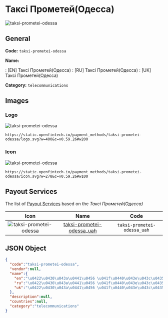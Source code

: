 
# Таксі Прометей(Одесса) 
![taksi-prometei-odessa](https://static.openfintech.io/payment_methods/taksi-prometei-odessa/logo.svg?w=400&c=v0.59.26#w200)  

## General 
**Code:** `taksi-prometei-odessa` 
 
**Name:** 
 
:	[EN] Таксі Прометей(Одесса) 
:	[RU] Таксі Прометей(Одесса) 
:	[UK] Таксі Прометей(Одесса) 
 
**Category:** `telecommunications` 
 

## Images 

### Logo 
![taksi-prometei-odessa](https://static.openfintech.io/payment_methods/taksi-prometei-odessa/logo.svg?w=400&c=v0.59.26#w200)  

```
https://static.openfintech.io/payment_methods/taksi-prometei-odessa/logo.svg?w=400&c=v0.59.26#w200
```  

### Icon 
![taksi-prometei-odessa](https://static.openfintech.io/payment_methods/taksi-prometei-odessa/icon.svg?w=278&c=v0.59.26#w100)  

```
https://static.openfintech.io/payment_methods/taksi-prometei-odessa/icon.svg?w=278&c=v0.59.26#w100
```  

## Payout Services 
 
The list of [Payout Services](/payout-services/) based on the _Таксі Прометей(Одесса)_ 

|Icon|Name|Code| 
|:---:|:---:|:---:| 
|![taksi-prometei-odessa](https://static.openfintech.io/payout_methods/taksi-prometei-odessa/icon.svg?w=278&c=v0.59.26#w40) |[taksi-prometei-odessa_uah](/payout-services/taksi-prometei-odessa_uah/)|`taksi-prometei-odessa_uah`| 
 

## JSON Object 

```json
{
  "code":"taksi-prometei-odessa",
  "vendor":null,
  "name":{
    "en":"\u0422\u0430\u043a\u0441\u0456 \u041f\u0440\u043e\u043c\u0435\u0442\u0435\u0439(\u041e\u0434\u0435\u0441\u0441\u0430)",
    "ru":"\u0422\u0430\u043a\u0441\u0456 \u041f\u0440\u043e\u043c\u0435\u0442\u0435\u0439(\u041e\u0434\u0435\u0441\u0441\u0430)",
    "uk":"\u0422\u0430\u043a\u0441\u0456 \u041f\u0440\u043e\u043c\u0435\u0442\u0435\u0439(\u041e\u0434\u0435\u0441\u0441\u0430)"
  },
  "description":null,
  "countries":null,
  "category":"telecommunications"
}
```  
